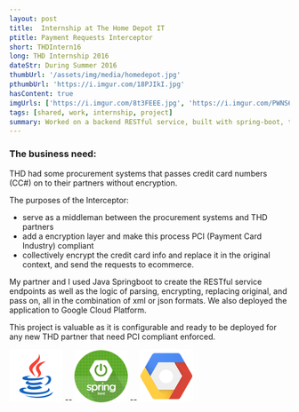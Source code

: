 ```yaml
---
layout: post
title:  Internship at The Home Depot IT
ptitle: Payment Requests Interceptor
short: THDIntern16
long: THD Internship 2016
dateStr: During Summer 2016
thumbUrl: '/assets/img/media/homedepot.jpg'
pthumbUrl: 'https://i.imgur.com/18PJIkI.jpg'
hasContent: true
imgUrls: ['https://i.imgur.com/8t3FEEE.jpg', 'https://i.imgur.com/PWNS6Im.jpg']
tags: [shared, work, internship, project]
summary: Worked on a backend RESTful service, built with spring-boot, to intercept purchase orders and add another security level.
---
```

### The business need:
THD had some procurement systems that passes credit card numbers (CC#) on to their partners without encryption.

The purposes of the Interceptor:
* serve as a middleman between the procurement systems and THD partners
* add a encryption layer and make this process PCI (Payment Card Industry) compliant
* collectively encrypt the credit card info and replace it in the original context, and send the requests to ecommerce.

My partner and I used Java Springboot to create the RESTful service endpoints as well as the logic of parsing, encrypting, replacing original, and pass on, all in the combination of xml or json formats. We also deployed the application to Google Cloud Platform.

This project is valuable as it is configurable and ready to be deployed for any new THD partner that need PCI compliant enforced.

![Java Logo](/assets/logos/java.png) -- ![Springboot Logo](/assets/logos/spring-boot.png) -- ![Google Cloud Platform Logo](/assets/logos/GCP.png)
